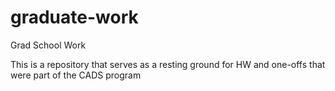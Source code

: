 # graduate-work
Grad School Work


This is a repository that serves as a resting ground for HW and one-offs that were part of the CADS program
